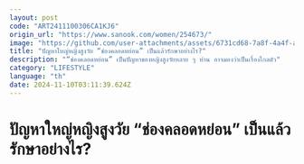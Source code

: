 ```yaml
---
layout: post
code: "ART2411100306CA1KJ6"
origin_url: "https://www.sanook.com/women/254673/"
image: "https://github.com/user-attachments/assets/6731cd68-7a8f-4a4f-a6b5-78f67e94cfe2"
title: "ปัญหาใหญ่หญิงสูงวัย “ช่องคลอดหย่อน” เป็นแล้วรักษาอย่างไร?"
description: "“ช่องคลอดหย่อน” เป็นปัญหาของหญิงสูงวัยหลาย ๆ ท่าน อาจมองว่าเป็นเรื่องไกลตัว"
category: "LIFESTYLE"
language: "th"
date: 2024-11-10T03:11:39.624Z
---
```


# ปัญหาใหญ่หญิงสูงวัย “ช่องคลอดหย่อน” เป็นแล้วรักษาอย่างไร?